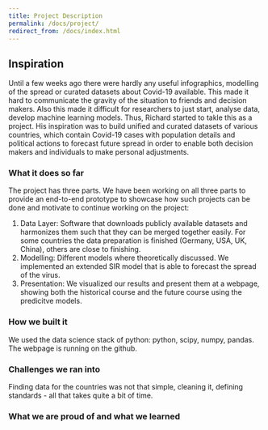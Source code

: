 ```yaml
---
title: Project Description
permalink: /docs/project/
redirect_from: /docs/index.html
---
```


## Inspiration

Until a few weeks ago there were hardly any useful infographics, modelling of the spread or curated datasets about Covid-19 available. This made it hard to communicate the gravity of the situation to friends and decision makers. Also this made it difficult for researchers to just start, analyse data, develop machine learning models. Thus, Richard started to takle this as a project. His inspiration was to build unified and curated datasets of various countries, which contain Covid-19 cases with population details and political actions to forecast future spread in order to enable both decision makers and individuals to make personal adjustments.

### What it does so far

The project has three parts.
We have been working on all three parts to provide an end-to-end prototype to showcase how such projects can be done and motivate to continue working on the project:

1. Data Layer: Software that downloads publicly available datasets and harmonizes them such that they can be merged together easily. For some countries the data preparation is finished (Germany, USA, UK, China), others are close to finishing.
2. Modelling: Different models where theoretically discussed. We implemented an extended SIR model that is able to forecast the spread of the virus.
3. Presentation: We visualized our results and present them at a webpage, showing both the historical course and the future course using the predicitve models.

### How we built it

We used the data science stack of python: python, scipy, numpy, pandas. The webpage is running on the github.

### Challenges we ran into

Finding data for the countries was not that simple, cleaning it, defining standards - all that takes quite a bit of time.

### What we are proud of and what we learned
